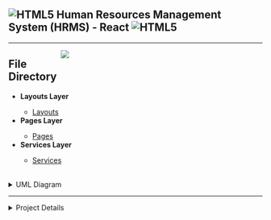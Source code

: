 <h2><img align="" alt="HTML5" width="50px" src="https://1000logos.net/wp-content/uploads/2020/09/JavaScript-Logo.png" /> Human Resources Management System (HRMS) - React <img align="" alt="HTML5" width="50px" src="https://1000logos.net/wp-content/uploads/2020/09/JavaScript-Logo.png" /> </h2><hr /> 

<img src="https://i.hizliresim.com/4h0o0fb.png" width="400px" align="right"></img>

<h2>File Directory</h2>
<ul>
    <li><b>Layouts Layer </b></li>
        <ul>
            <li><a href='https://github.com/EnesBirol/hrms-react-project/tree/master/src/layouts'> Layouts </a>            </li>
        </ul>
    <li><b>Pages Layer</b></li>
        <ul>
            <li><a href='https://github.com/EnesBirol/hrms-react-project/tree/master/src/pages'> Pages </a>            </li>
        </ul>
    <li><b>Services Layer </b></li>
        <ul>
            <li><a href='https://github.com/EnesBirol/hrms-react-project/tree/master/src/services'> Services </a>            </li>
        </ul>
            </ul> <br>
    <details>
        <summary>UML Diagram</summary>
        <img src="./photos/0.png"></img>
    </details>
    <hr />
    <details>
      <summary>Project Details</summary>
        <img src="./photo/0-2.PNG"></img>
        <img src="./photo/0-1.PNG"></img>
        <img src="./photo/8.PNG"></img>
        <img src="./photo/9.PNG"></img>
        <img src="./photo/1.PNG"></img>
        <img src="./photo/2.PNG"></img>
        <img src="./photo/3.PNG"></img>
        <img src="./photo/4.PNG"></img>
        <img src="./photo/5.PNG"></img>
        <img src="./photo/6.PNG"></img>
        <img src="./photo/7.PNG"></img>
    </details>
    
<ul>